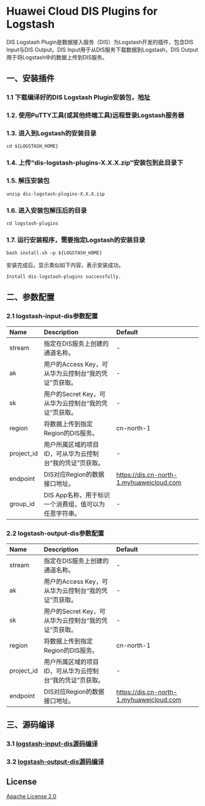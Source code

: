 # Huawei Cloud DIS Plugins for Logstash

DIS Logstash Plugin是数据接入服务（DIS）为Logstash开发的插件，包含DIS Input与DIS Output。DIS Input用于从DIS服务下载数据到Logstash，DIS Output用于将Logstash中的数据上传到DIS服务。

## 一、安装插件
### 1.1 下载编译好的DIS Logstash Plugin安装包，[地址](https://dis-publish.obs-website.cn-north-1.myhwclouds.com/dis-logstash-plugins-1.1.0.zip)
### 1.2. 使用PuTTY工具(或其他终端工具)远程登录Logstash服务器
### 1.3. 进入到Logstash的安装目录
```console
cd ${LOGSTASH_HOME}
```
### 1.4. 上传“dis-logstash-plugins-X.X.X.zip”安装包到此目录下
### 1.5. 解压安装包
```console
unzip dis-logstash-plugins-X.X.X.zip
```
### 1.6. 进入安装包解压后的目录
```console
cd logstash-plugins
```
### 1.7. 运行安装程序，需要指定Logstash的安装目录
```console
bash install.sh –p ${LOGSTASH_HOME}
```
安装完成后，显示类似如下内容，表示安装成功。
```
Install dis-logstash-plugins successfully.
```

## 二、参数配置
### 2.1 logstash-input-dis参数配置
| Name                     | Description                              | Default                                  |
| :----------------------- | :--------------------------------------- | :--------------------------------------- |
| stream                   | 指定在DIS服务上创建的通道名称。             | -                                        |
| ak                       | 用户的Access Key，可从华为云控制台“我的凭证”页获取。 | -                                        |
| sk                       | 用户的Secret Key，可从华为云控制台“我的凭证”页获取。 | -                                        |
| region                   | 将数据上传到指定Region的DIS服务。           | cn-north-1                               |
| project_id               | 用户所属区域的项目ID，可从华为云控制台“我的凭证”页获取。                    | -                                        |
| endpoint                 | DIS对应Region的数据接口地址。               | https://dis.cn-north-1.myhuaweicloud.com |
| group_id                 | DIS App名称，用于标识一个消费组，值可以为任意字符串。| -                                        |

### 2.2 logstash-output-dis参数配置
| Name                     | Description                              | Default                                  |
| :----------------------- | :--------------------------------------- | :--------------------------------------- |
| stream                   | 指定在DIS服务上创建的通道名称。             | -                                        |
| ak                       | 用户的Access Key，可从华为云控制台“我的凭证”页获取。 | -                                        |
| sk                       | 用户的Secret Key，可从华为云控制台“我的凭证”页获取。 | -                                        |
| region                   | 将数据上传到指定Region的DIS服务。           | cn-north-1                               |
| project_id               | 用户所属区域的项目ID，可从华为云控制台“我的凭证”页获取。                    | -                                        |
| endpoint                 | DIS对应Region的数据接口地址。               | https://dis.cn-north-1.myhuaweicloud.com |

## 三、源码编译
### 3.1 [logstash-input-dis源码编译](https://github.com/huaweicloud/logstash-dis-plugin/blob/master/logstash-input-dis/README.md)

### 3.2 [logstash-output-dis源码编译](https://github.com/huaweicloud/logstash-dis-plugin/blob/master/logstash-output-dis/README.md)

## License
[Apache License 2.0](https://www.apache.org/licenses/LICENSE-2.0.html)